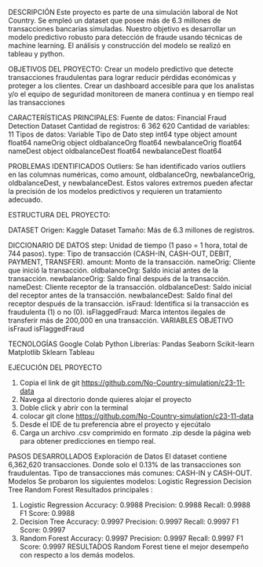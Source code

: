 DESCRIPCIÓN
Este proyecto es parte de una simulación laboral de Not Country. Se empleó un dataset que posee más de 6.3 millones de transacciones bancarias simuladas. Nuestro objetivo es desarrollar un modelo predictivo robusto para detección de fraude usando técnicas de machine learning.
El análisis y construcción del modelo se realizó en tableau y python.


OBJETIVOS DEL PROYECTO:
Crear un modelo predictivo que detecte transacciones fraudulentas para lograr reducir pérdidas económicas y proteger a los clientes.
Crear un dashboard accesible para que los analistas y/o el equipo de seguridad monitoreen de manera continua y en tiempo real las transacciones 


CARACTERÍSTICAS PRINCIPALES:
Fuente de datos: Financial Fraud Detection Dataset
Cantidad de registros: 6 362 620
Cantidad de variables: 11
Tipos de datos: 
Variable	         Tipo de Dato
step	                        int64
type	                      object
amount	           float64
nameOrig	           object
oldbalanceOrg	float64
newbalanceOrig	float64
nameDest	           object
oldbalanceDest	float64
newbalanceDest	float64


PROBLEMAS IDENTIFICADOS
Outliers: Se han identificado varios outliers en las columnas numéricas, como amount, oldbalanceOrg, newbalanceOrig, oldbalanceDest, y newbalanceDest. Estos valores extremos pueden afectar la precisión de los modelos predictivos y requieren un tratamiento adecuado.


ESTRUCTURA DEL PROYECTO:


DATASET
Origen: Kaggle Dataset
Tamaño: Más de 6.3 millones de registros.


DICCIONARIO DE DATOS
step: Unidad de tiempo (1 paso = 1 hora, total de 744 pasos).
type: Tipo de transacción (CASH-IN, CASH-OUT, DEBIT, PAYMENT, TRANSFER).
amount: Monto de la transacción.
nameOrig: Cliente que inició la transacción.
oldbalanceOrg: Saldo inicial antes de la transacción.
newbalanceOrig: Saldo final después de la transacción.
nameDest: Cliente receptor de la transacción.
oldbalanceDest: Saldo inicial del receptor antes de la transacción.
newbalanceDest: Saldo final del receptor después de la transacción.
isFraud: Identifica si la transacción es fraudulenta (1) o no (0).
isFlaggedFraud: Marca intentos ilegales de transferir más de 200,000 en una transacción.
VARIABLES OBJETIVO
isFraud 
isFlaggedFraud


TECNOLOGÍAS
Google Colab 
Python
Librerías:
Pandas
Seaborn
Scikit-learn
Matplotlib
Sklearn
Tableau


EJECUCIÓN DEL PROYECTO
1. Copia el link de git https://github.com/No-Country-simulation/c23-11-data
2. Navega al directorio donde quieres alojar el proyecto  
3. Doble click y abrir con la terminal
4. colocar git clone https://github.com/No-Country-simulation/c23-11-data
5. Desde el IDE de tu preferencia abre el proyecto y ejecútalo
5. Carga un archivo .csv comprimido en formato .zip desde la página web para obtener predicciones en tiempo real.

PASOS DESARROLLADOS
Exploración de Datos
El dataset contiene 6,362,620 transacciones.
Donde solo el 0.13% de las transacciones son fraudulentas.
Tipo de transacciones más comunes: CASH-IN y CASH-OUT.
Modelos
Se probaron los siguientes modelos:
Logistic Regression
Decision Tree
Random Forest
Resultados principales :
1. Logistic Regression
Accuracy: 0.9988
Precision: 0.9988
Recall: 0.9988
F1 Score: 0.9988
2. Decision Tree
Accuracy: 0.9997
Precision: 0.9997
Recall: 0.9997
F1 Score: 0.9997
3. Random Forest
Accuracy: 0.9997
Precision: 0.9997
Recall: 0.9997
F1 Score: 0.9997
RESULTADOS
Random Forest tiene el mejor desempeño con respecto a los demás modelos.
